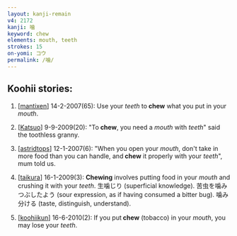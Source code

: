 ```yaml
---
layout: kanji-remain
v4: 2172
kanji: 噛
keyword: chew
elements: mouth, teeth
strokes: 15
on-yomi: コウ
permalink: /噛/
---
```


## Koohii stories: 

1) [<a href="http://kanji.koohii.com/profile/mantixen">mantixen</a>] 14-2-2007(65): Use your <em>teeth</em> to<strong> chew</strong> what you put in your <em>mouth</em>.

2) [<a href="http://kanji.koohii.com/profile/Katsuo">Katsuo</a>] 9-9-2009(20): &quot;To<strong> chew</strong>, you need a <em>mouth</em> with <em>teeth</em>&quot; said the toothless granny.

3) [<a href="http://kanji.koohii.com/profile/astridtops">astridtops</a>] 12-1-2007(6): &quot;When you open your <em>mouth</em>, don&#039;t take in more food than you can handle, and<strong> chew</strong> it properly with your <em>teeth</em>&quot;, mum told us.

4) [<a href="http://kanji.koohii.com/profile/taikura">taikura</a>] 16-1-2009(3): <strong>Chewing</strong> involves putting food in your <em>mouth</em> and crushing it with your <em>teeth</em>. 生噛じり (superficial knowledge). 苦虫を噛みつぶしたよう (sour expression, as if having consumed a bitter bug). 噛み分ける (taste, distinguish, understand).

5) [<a href="http://kanji.koohii.com/profile/koohiikun">koohiikun</a>] 16-6-2010(2): If you put<strong> chew</strong> (tobacco) in your <em>mouth</em>, you may lose your <em>teeth</em>.

